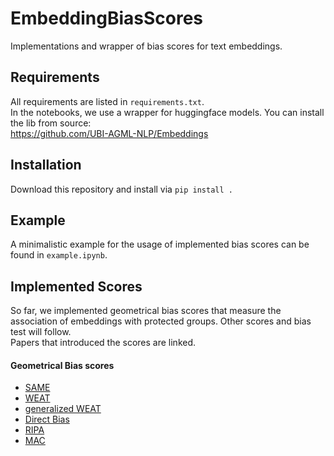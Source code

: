 # EmbeddingBiasScores
Implementations and wrapper of bias scores for text embeddings.


## Requirements
All requirements are listed in ```requirements.txt```.  
In the notebooks, we use a wrapper for huggingface models. You can install the lib from source:  
https://github.com/UBI-AGML-NLP/Embeddings

## Installation
Download this repository and install via ```pip install .```

## Example
A minimalistic example for the usage of implemented bias scores can be found in ```example.ipynb```.

## Implemented Scores
So far, we implemented geometrical bias scores that measure the association of embeddings with protected groups. Other scores and bias test will follow.  
Papers that introduced the scores are linked.

#### Geometrical Bias scores

- [SAME](https://arxiv.org/abs/2111.07864)
- [WEAT](https://www.science.org/doi/abs/10.1126/science.aal4230)
- [generalized WEAT](https://dl.acm.org/doi/pdf/10.1145/3306618.3314270)
- [Direct Bias](https://proceedings.neurips.cc/paper/2016/file/a486cd07e4ac3d270571622f4f316ec5-Paper.pdf)
- [RIPA](https://arxiv.org/abs/1908.06361)
- [MAC](https://arxiv.org/abs/1904.04047)
